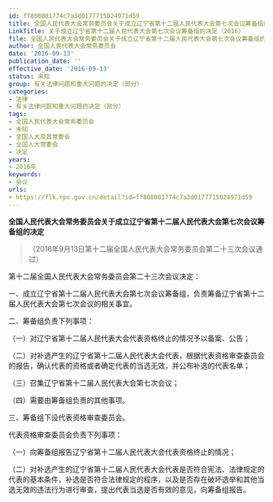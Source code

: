 ```yaml
---
id: ff808081774c7a3d0177715024971d59
title: 全国人民代表大会常务委员会关于成立辽宁省第十二届人民代表大会第七次会议筹备组的决定
LinkTitle: 关于成立辽宁省第十二届人民代表大会第七次会议筹备组的决定（2016）
file: 全国人民代表大会常务委员会关于成立辽宁省第十二届人民代表大会第七次会议筹备组的决定_ff808081774c7a3d0177715024971d59.docx
author: 全国人民代表大会常务委员会
date: '2016-09-13'
publication_date: ''
effective_date: '2016-09-13'
status: 未知
group: 有关法律问题和重大问题的决定（部分）
categories:
- 法律
- 有关法律问题和重大问题的决定（部分）
tags:
- 全国人民代表大会常务委员会
- 未知
- 全国人大及其常委会
- 全国人大常委会
- 决定
years:
- 2016年
keywords:
- 会议
urls:
- https://flk.npc.gov.cn/detail?id=ff808081774c7a3d0177715024971d59
---
```


**全国人民代表大会常务委员会关于成立辽宁省第十二届人民代表大会第七次会议筹备组的决定**

> （2016年9月13日第十二届全国人民代表大会常务委员会第二十三次会议通过）

第十二届全国人民代表大会常务委员会第二十三次会议决定：

一、成立辽宁省第十二届人民代表大会第七次会议筹备组，负责筹备辽宁省第十二届人民代表大会第七次会议的相关事宜。

二、筹备组负责下列事项：

（一）对辽宁省第十二届人民代表大会代表资格终止的情况予以备案、公告；

（二）对补选产生的辽宁省第十二届人民代表大会代表，根据代表资格审查委员会的报告，确认代表的资格或者确定代表的当选无效，并公布补选的代表名单；

（三）召集辽宁省第十二届人民代表大会第七次会议；

（四）需要由筹备组负责的其他事项。

三、筹备组下设代表资格审查委员会。

代表资格审查委员会负责下列事项：

（一）向筹备组报告辽宁省第十二届人民代表大会代表资格终止的情况；

（二）对补选产生的辽宁省第十二届人民代表大会代表是否符合宪法、法律规定的代表的基本条件，补选是否符合法律规定的程序，以及是否存在破坏选举和其他当选无效的违法行为进行审查，提出代表当选是否有效的意见，向筹备组报告。
